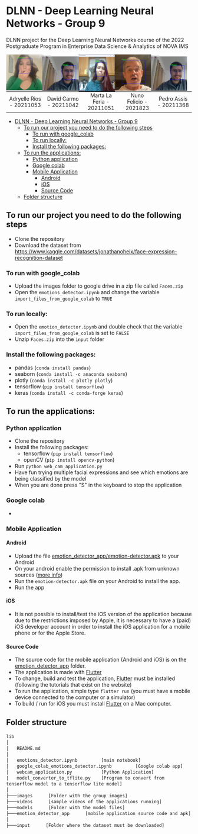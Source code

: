# DLNN - Deep Learning Neural Networks - Group 9

DLNN project for the Deep Learning Neural Networks course of the 2022 Postgraduate Program in Enterprise Data Science & Analytics of NOVA IMS

<center>
<p>
<img src="images/application_test_adry_surprise.jpg" align="middle"  width="19.5%" style="float:left"/>
<img src="images/application_test_pedro_smile.png" align="middle"  width="19.5%" style="float:left"/>
<img src="images/application_test_marta_sad.jpg" align="middle"  width="19.5%" style="float:left"/>
<img src="images/application_test_nuno_fear.png" align="middle"  width="19.5%" style="float:left"/>
<img src="images/application_test_pedro_smile.png" align="middle"  width="19.5%" style="float:left"/>
</p>

<table width="90%">
    <tr style="border-collapse: collapse; border: none;">
        <td style="text-align: center; vertical-align: middle; border-collapse: collapse; border: none;">Adryelle Rios - 20211053</td>
        <td style="text-align: center; vertical-align: middle; border-collapse: collapse; border: none;">David Carmo - 20211042</td>
        <td style="text-align: center; vertical-align: middle; border-collapse: collapse; border: none;">Marta La Feria - 20211051</td>
        <td style="text-align: center; vertical-align: middle; border-collapse: collapse; border: none;">Nuno Felicio - 2021823</td>
        <td style="text-align: center; vertical-align: middle; border-collapse: collapse; border: none;">Pedro Assis - 20211368</td>
    </tr>
</table>
</center>

<!-- TOC -->

- [DLNN - Deep Learning Neural Networks - Group 9](#dlnn---deep-learning-neural-networks---group-9)
  - [To run our project you need to do the following steps](#to-run-our-project-you-need-to-do-the-following-steps)
    - [To run with google\_colab](#to-run-with-google_colab)
    - [To run locally:](#to-run-locally)
    - [Install the following packages:](#install-the-following-packages)
  - [To run the applications:](#to-run-the-applications)
    - [Python application](#python-application)
    - [Google colab](#google-colab)
    - [Mobile Application](#mobile-application)
      - [Android](#android)
      - [iOS](#ios)
      - [Source Code](#source-code)
  - [Folder structure](#folder-structure)

<!-- /TOC -->



## To run our project you need to do the following steps

* Clone the repository
* Download the dataset from https://www.kaggle.com/datasets/jonathanoheix/face-expression-recognition-dataset

### To run with google_colab
    
* Upload the images folder to google drive in a zip file called `Faces.zip`
* Open the `emotions_detector.ipynb` and change the variable `import_files_from_google_colab` to `TRUE`
  
### To run locally:
* Open the `emotion_detector.ipynb` and double check that the variable `import_files_from_google_colab` is set to `FALSE`
* Unzip `Faces.zip` into the `input` folder

### Install the following packages:
* pandas (`conda install pandas`)
* seaborn (`conda install -c anaconda seaborn`)
* plotly (`conda install -c plotly plotly`)
* tensorflow (`pip install tensorflow`)
* keras (`conda install -c conda-forge keras`)

## To run the applications:

### Python application

* Clone the repository
* Install the following packages:
    * tensorflow (`pip install tensorflow`)
    * openCV (`pip install opencv-python`)
* Run `python web_cam_application.py`
* Have fun trying multiple facial expressions and see which emotions are being classified by the model
* When you are done press "S" in the keyboard to stop the application


### Google colab

*


### Mobile Application

#### Android
* Upload the file [emotion_detector_app/emotion-detector.apk](emotion_detector_app/emotion-detector.apk) to your Android
* On your android enable the permission to install .apk from unknown sources ([more info](https://blog.appaloosa.io/en/guides/how-to-install-apps-from-unknown-sources-in-android))
* Run the `emotion-detector.apk` file on your Android to install the app.
* Run the app

#### iOS
* It is not possible to install/test the iOS version of the application because due to the restrictions imposed by Apple, it is necessary to have a (paid) iOS developer account in order to install the iOS application for a mobile phone or for the Apple Store.

#### Source Code

* The source code for the mobile application (Android and iOS) is on the [emotion_detector_app](emotion_detector_app) folder.
* The application is made with [Flutter](https://flutter.dev)
* To change, build and test the application, [Flutter](https://flutter.dev) must be installed (following the tutorials that exist on the website)
* To run the application, simple type `flutter run` (you must have a mobile device connected to the computer or a simulator)
* To build / run for iOS you must install [Flutter](https://flutter.dev) on a Mac computer.



## Folder structure

```
lib
│
│   README.md               
│
│   emotions_detector.ipynb         [main notebook]
│   google_colab_emotions_detector.ipynb         [Google colab app]
│   webcam_application.py           [Python Application]
|   model_converter_to_tflite.py    [Program to convert from tensorflow model to a tensorflow lite model]
│
├───images      [Folder with the group images]
├───videos      [sample videos of the applications running]
├───models      [Folder with the model files] 
├───emotion_detector_app      [mobile application source code and apk] 
│               
├───input      [Folder where the dataset must be downloaded]
